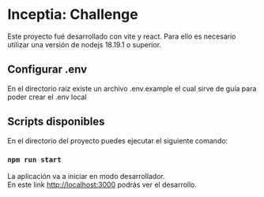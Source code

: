# Inceptia: Challenge

Este proyecto fué desarrollado con vite y react. Para ello es necesario utilizar una versión de nodejs 18.19.1 o superior.

## Configurar .env

En el directorio raiz existe un archivo .env.example el cual sirve de guía para poder crear el .env local

## Scripts disponibles

En el directorio del proyecto puedes ejecutar el siguiente comando:

### `npm run start`

La aplicación va a iniciar en modo desarrollador.<br>
En este link [http://localhost:3000](http://localhost:3000) podrás ver el desarrollo.

